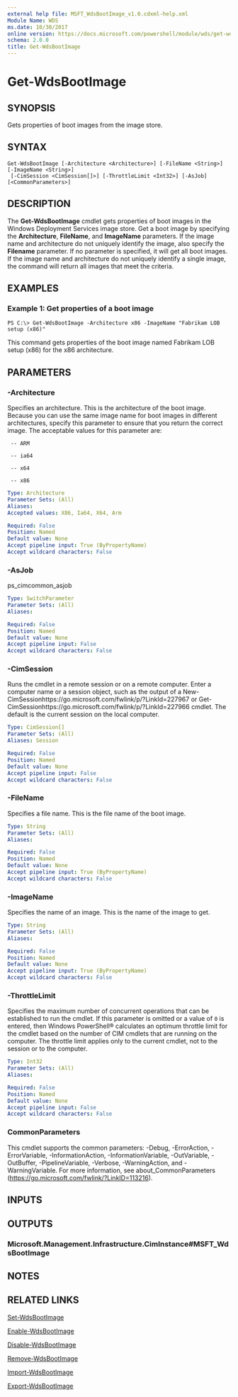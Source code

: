 ```yaml
---
external help file: MSFT_WdsBootImage_v1.0.cdxml-help.xml
Module Name: WDS
ms.date: 10/30/2017
online version: https://docs.microsoft.com/powershell/module/wds/get-wdsbootimage?view=windowsserver2012r2-ps&wt.mc_id=ps-gethelp
schema: 2.0.0
title: Get-WdsBootImage
---
```


# Get-WdsBootImage

## SYNOPSIS
Gets properties of boot images from the image store.

## SYNTAX

```
Get-WdsBootImage [-Architecture <Architecture>] [-FileName <String>] [-ImageName <String>]
 [-CimSession <CimSession[]>] [-ThrottleLimit <Int32>] [-AsJob] [<CommonParameters>]
```

## DESCRIPTION
The **Get-WdsBootImage** cmdlet gets properties of boot images in the Windows Deployment Services image store.
Get a boot image by specifying the **Architecture**, **FileName**, and **ImageName** parameters.
If the image name and architecture do not uniquely identify the image, also specify the **Filename** parameter.
If no parameter is specified, it will get all boot images.
If the image name and architecture do not uniquely identify a single image, the command will return all images that meet the criteria.

## EXAMPLES

### Example 1: Get properties of a boot image
```
PS C:\> Get-WdsBootImage -Architecture x86 -ImageName "Fabrikam LOB setup (x86)"
```

This command gets properties of the boot image named Fabrikam LOB setup (x86) for the x86 architecture.

## PARAMETERS

### -Architecture
Specifies an architecture.
This is the architecture of the boot image.
Because you can use the same image name for boot images in different architectures, specify this parameter to ensure that you return the correct image.
The acceptable values for this parameter are:


     -- ARM

     -- ia64

     -- x64

     -- x86

```yaml
Type: Architecture
Parameter Sets: (All)
Aliases: 
Accepted values: X86, Ia64, X64, Arm

Required: False
Position: Named
Default value: None
Accept pipeline input: True (ByPropertyName)
Accept wildcard characters: False
```

### -AsJob
ps_cimcommon_asjob

```yaml
Type: SwitchParameter
Parameter Sets: (All)
Aliases: 

Required: False
Position: Named
Default value: None
Accept pipeline input: False
Accept wildcard characters: False
```

### -CimSession
Runs the cmdlet in a remote session or on a remote computer.
Enter a computer name or a session object, such as the output of a New-CimSessionhttps://go.microsoft.com/fwlink/p/?LinkId=227967 or Get-CimSessionhttps://go.microsoft.com/fwlink/p/?LinkId=227966 cmdlet.
The default is the current session on the local computer.

```yaml
Type: CimSession[]
Parameter Sets: (All)
Aliases: Session

Required: False
Position: Named
Default value: None
Accept pipeline input: False
Accept wildcard characters: False
```

### -FileName
Specifies a file name.
This is the file name of the boot image.

```yaml
Type: String
Parameter Sets: (All)
Aliases: 

Required: False
Position: Named
Default value: None
Accept pipeline input: True (ByPropertyName)
Accept wildcard characters: False
```

### -ImageName
Specifies the name of an image.
This is the name of the image to get.

```yaml
Type: String
Parameter Sets: (All)
Aliases: 

Required: False
Position: Named
Default value: None
Accept pipeline input: True (ByPropertyName)
Accept wildcard characters: False
```

### -ThrottleLimit
Specifies the maximum number of concurrent operations that can be established to run the cmdlet.
If this parameter is omitted or a value of `0` is entered, then Windows PowerShell® calculates an optimum throttle limit for the cmdlet based on the number of CIM cmdlets that are running on the computer.
The throttle limit applies only to the current cmdlet, not to the session or to the computer.

```yaml
Type: Int32
Parameter Sets: (All)
Aliases: 

Required: False
Position: Named
Default value: None
Accept pipeline input: False
Accept wildcard characters: False
```

### CommonParameters
This cmdlet supports the common parameters: -Debug, -ErrorAction, -ErrorVariable, -InformationAction, -InformationVariable, -OutVariable, -OutBuffer, -PipelineVariable, -Verbose, -WarningAction, and -WarningVariable. For more information, see about_CommonParameters (https://go.microsoft.com/fwlink/?LinkID=113216).

## INPUTS

## OUTPUTS

### Microsoft.Management.Infrastructure.CimInstance#MSFT_WdsBootImage

## NOTES

## RELATED LINKS

[Set-WdsBootImage](./Set-WdsBootImage.md)

[Enable-WdsBootImage](./Enable-WdsBootImage.md)

[Disable-WdsBootImage](./Disable-WdsBootImage.md)

[Remove-WdsBootImage](./Remove-WdsBootImage.md)

[Import-WdsBootImage](./Import-WdsBootImage.md)

[Export-WdsBootImage](./Export-WdsBootImage.md)


